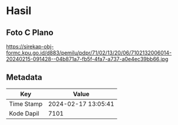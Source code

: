 # Hasil

## Foto C Plano

https://sirekap-obj-formc.kpu.go.id/d883/pemilu/pdpr/71/02/13/20/06/7102132006014-20240215-091428--04b871a7-fb5f-4fa7-a737-a0e4ec39bb66.jpg


## Metadata

| Key        | Value               |
| ---------- | ------------------- |
| Time Stamp | 2024-02-17 13:05:41 |
| Kode Dapil | 7101                |



